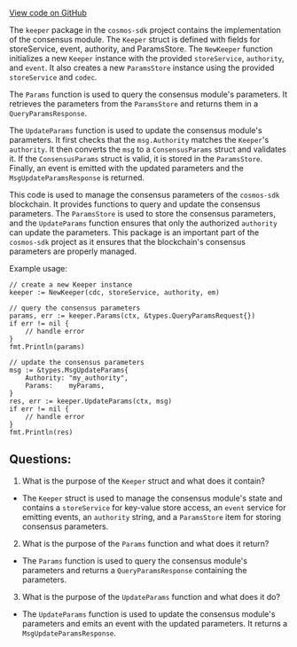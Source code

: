 [View code on GitHub](https://github.com/cosmos/cosmos-sdk.git/x/consensus/keeper/keeper.go)

The `keeper` package in the `cosmos-sdk` project contains the implementation of the consensus module. The `Keeper` struct is defined with fields for storeService, event, authority, and ParamsStore. The `NewKeeper` function initializes a new `Keeper` instance with the provided `storeService`, `authority`, and `event`. It also creates a new `ParamsStore` instance using the provided `storeService` and `codec`. 

The `Params` function is used to query the consensus module's parameters. It retrieves the parameters from the `ParamsStore` and returns them in a `QueryParamsResponse`. 

The `UpdateParams` function is used to update the consensus module's parameters. It first checks that the `msg.Authority` matches the `Keeper`'s `authority`. It then converts the `msg` to a `ConsensusParams` struct and validates it. If the `ConsensusParams` struct is valid, it is stored in the `ParamsStore`. Finally, an event is emitted with the updated parameters and the `MsgUpdateParamsResponse` is returned.

This code is used to manage the consensus parameters of the `cosmos-sdk` blockchain. It provides functions to query and update the consensus parameters. The `ParamsStore` is used to store the consensus parameters, and the `UpdateParams` function ensures that only the authorized `authority` can update the parameters. This package is an important part of the `cosmos-sdk` project as it ensures that the blockchain's consensus parameters are properly managed. 

Example usage:

```
// create a new Keeper instance
keeper := NewKeeper(cdc, storeService, authority, em)

// query the consensus parameters
params, err := keeper.Params(ctx, &types.QueryParamsRequest{})
if err != nil {
    // handle error
}
fmt.Println(params)

// update the consensus parameters
msg := &types.MsgUpdateParams{
    Authority: "my_authority",
    Params:    myParams,
}
res, err := keeper.UpdateParams(ctx, msg)
if err != nil {
    // handle error
}
fmt.Println(res)
```
## Questions: 
 1. What is the purpose of the `Keeper` struct and what does it contain?
- The `Keeper` struct is used to manage the consensus module's state and contains a `storeService` for key-value store access, an `event` service for emitting events, an `authority` string, and a `ParamsStore` item for storing consensus parameters.

2. What is the purpose of the `Params` function and what does it return?
- The `Params` function is used to query the consensus module's parameters and returns a `QueryParamsResponse` containing the parameters.

3. What is the purpose of the `UpdateParams` function and what does it do?
- The `UpdateParams` function is used to update the consensus module's parameters and emits an event with the updated parameters. It returns a `MsgUpdateParamsResponse`.